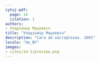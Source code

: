 ```yaml
---
cytuj-pdf:
  page: 14
  citation: 1
authors:
- Уладзімір Мацкевіч
title: "Уладзімір Мацкевіч"
description: "Сага аб настаўніках. 2001"
locale: "be_BY"
images:
- cites/14-1/preview.png
---
```

